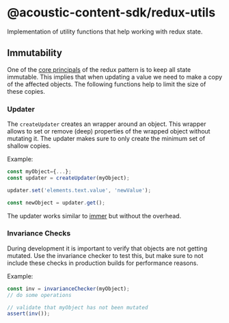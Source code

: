 # @acoustic-content-sdk/redux-utils

Implementation of utility functions that help working with redux state.

## Immutability

One of the [core principals](https://redux.js.org/introduction/three-principles) of the redux pattern is to keep all state immutable. This implies that when updating a value we need to make a copy of the affected objects. The following functions help to limit the size of these copies.

### Updater

The `createUpdater` creates an wrapper around an object. This wrapper allows to set or remove (deep) properties of the wrapped object without mutating it. The updater makes sure to only create the minimum set of shallow copies.

Example:

```typescript
const myObject={...};
const updater = createUpdater(myObject);

updater.set('elements.text.value', 'newValue');

const newObject = updater.get();
```

The updater works similar to [immer](https://www.npmjs.com/package/immer) but without the overhead.

### Invariance Checks

During development it is important to verify that objects are not getting mutated. Use the invariance checker to test this, but make sure to not include these checks in production builds for performance reasons.

Example:

```typescript
const inv = invarianceChecker(myObject);
// do some operations

// validate that myObject has not been mutated
assert(inv());
```